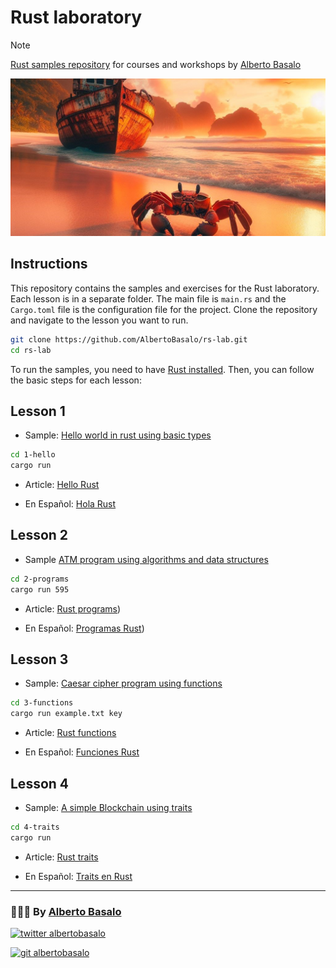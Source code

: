# Rust laboratory

> [!NOTE]
> [Rust samples repository](https://github.com/AlbertoBasalo/rs-lab) for courses and workshops by [Alberto Basalo](https://albertobasalo.dev)

![Rust Image](rust.jpg)

## Instructions

This repository contains the samples and exercises for the Rust laboratory. Each lesson is in a separate folder. The main file is `main.rs` and the `Cargo.toml` file is the configuration file for the project. Clone the repository and navigate to the lesson you want to run.

```bash
git clone https://github.com/AlbertoBasalo/rs-lab.git
cd rs-lab
```

To run the samples, you need to have [Rust installed](https://www.rust-lang.org/tools/install). Then, you can follow the basic steps for each lesson:

## Lesson 1

- Sample: [Hello world in rust using basic types](https://github.com/AlbertoBasalo/rs-lab/blob/main/1-hello/src/main.rs)

```bash
cd 1-hello
cargo run
```

- Article: [Hello Rust](https://medium.com/@albertobasalo/hello-rust-34f2da7ed380)

- En Español: [Hola Rust](https://albertobasalo.hashnode.dev/hola-rust)


## Lesson 2

- Sample [ATM program using algorithms and data structures](https://github.com/AlbertoBasalo/rs-lab/blob/main/2-programs/src/main.rs)

```bash
cd 2-programs
cargo run 595
```

- Article: [Rust programs](https://albertobasalo.medium.com/rust-programs-262c1409b6c8))

- En Español: [Programas Rust](https://albertobasalo.hashnode.dev/programas-rust))


## Lesson 3

- Sample: [Caesar cipher program using functions](https://github.com/AlbertoBasalo/rs-lab/blob/main/3-functions/src/main.rs)

```bash 
cd 3-functions
cargo run example.txt key
```

- Article: [Rust functions]()

- En Español: [Funciones Rust]()


## Lesson 4

- Sample: [A simple Blockchain using traits](https://github.com/AlbertoBasalo/rs-lab/blob/main/4-traits/src/main.rs)

```bash 
cd 4-traits
cargo run 
```

- Article: [Rust traits]()

- En Español: [Traits en Rust]()


---

<footer>
  <h3>🧑🏼‍💻 By <a href="https://albertobasalo.dev" target="blank">Alberto Basalo</a> </h3>
  <p>
    <a href="https://twitter.com/albertobasalo" target="blank">
      <img src="https://img.shields.io/twitter/follow/albertobasalo?logo=twitter&style=for-the-badge" alt="twitter albertobasalo" />
    </a>
  </p>
  <p>
    <a href="https://github.com/albertobasalo" target="blank">
      <img 
        src="https://img.shields.io/github/followers/albertobasalo?logo=github&label=profile albertobasalo&style=for-the-badge" alt="git albertobasalo" />
    </a>
  </p>
</footer>

